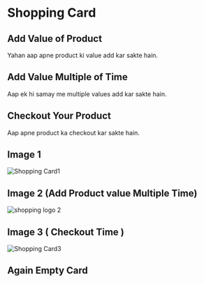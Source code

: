# Shopping Card

## Add Value of Product
Yahan aap apne product ki value add kar sakte hain.

## Add Value Multiple of Time
Aap ek hi samay me multiple values add kar sakte hain.

## Checkout Your Product
Aap apne product ka checkout kar sakte hain.

## Image 1
![Shopping Card1](https://github.com/user-attachments/assets/6a68a3db-dd5d-4269-bbc9-f47ae9cd66ff)

## Image 2 (Add Product value Multiple Time)
![shopping logo 2](https://github.com/user-attachments/assets/2c5ac4b2-0669-4bfa-b25c-d75e3533a080)

## Image 3 ( Checkout Time )
![Shopping Card3](https://github.com/user-attachments/assets/37328eef-f319-4fbc-999f-4f855b30fba1)

## Again Empty Card 

